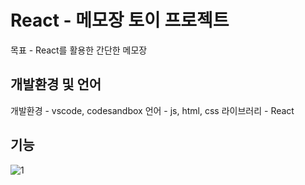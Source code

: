 # React - 메모장 토이 프로젝트

목표 - React를 활용한 간단한 메모장

## 개발환경 및 언어

개발환경 - vscode, codesandbox
언어 - js, html, css
라이브러리 - React

## 기능
![1](https://user-images.githubusercontent.com/80798580/140742531-1521bf6b-786d-4cb3-b4ce-641b279bf5e9.PNG)
